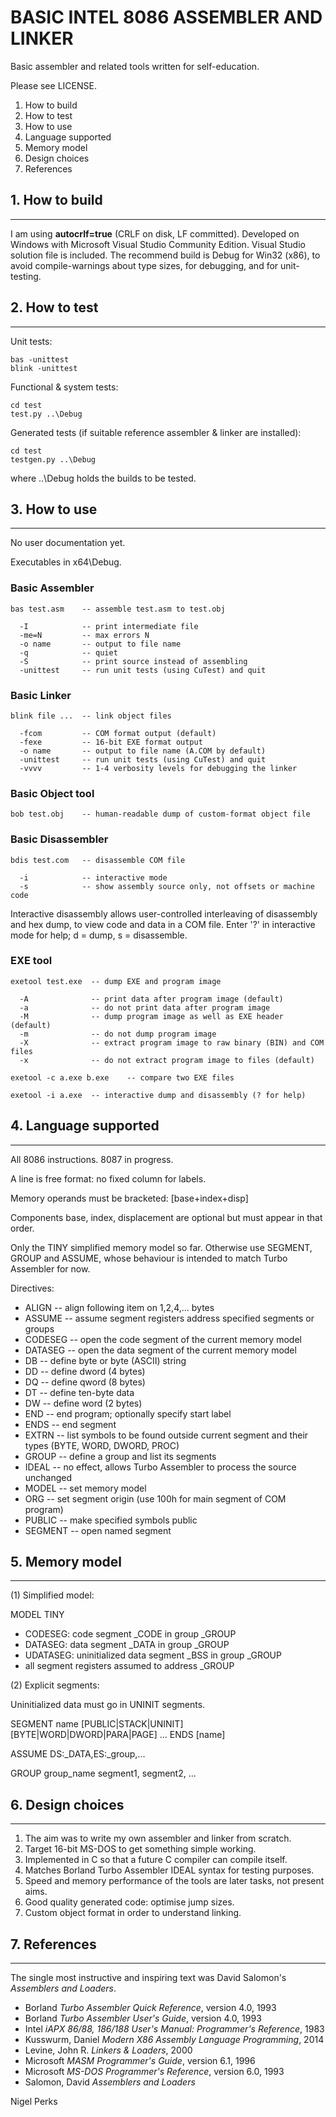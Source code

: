 BASIC INTEL 8086 ASSEMBLER AND LINKER
=====================================
Basic assembler and related tools written for self-education.

Please see LICENSE.

1. How to build
2. How to test
3. How to use
4. Language supported
5. Memory model
6. Design choices
7. References


## 1. How to build
---------------
I am using **autocrlf=true** (CRLF on disk, LF committed).
Developed on Windows with Microsoft Visual Studio Community Edition.
Visual Studio solution file is included.
The recommend build is Debug for Win32 (x86),
to avoid compile-warnings about type sizes, for debugging,
and for unit-testing.


## 2. How to test
--------------
Unit tests:

    bas -unittest
    blink -unittest

Functional & system tests:

    cd test
    test.py ..\Debug

Generated tests (if suitable reference assembler & linker are installed):

    cd test
    testgen.py ..\Debug

where ..\Debug holds the builds to be tested.


## 3. How to use
-------------
No user documentation yet.

Executables in x64\Debug.

### Basic Assembler

    bas test.asm    -- assemble test.asm to test.obj

      -I            -- print intermediate file
      -me=N         -- max errors N
      -o name       -- output to file name
      -q            -- quiet
      -S            -- print source instead of assembling
      -unittest     -- run unit tests (using CuTest) and quit

### Basic Linker

    blink file ...  -- link object files

      -fcom         -- COM format output (default)
      -fexe         -- 16-bit EXE format output
      -o name       -- output to file name (A.COM by default)
      -unittest     -- run unit tests (using CuTest) and quit
      -vvvv         -- 1-4 verbosity levels for debugging the linker

### Basic Object tool

    bob test.obj    -- human-readable dump of custom-format object file

### Basic Disassembler

    bdis test.com   -- disassemble COM file

      -i            -- interactive mode
      -s            -- show assembly source only, not offsets or machine code

Interactive disassembly allows user-controlled interleaving
of disassembly and hex dump, to view code and data in a COM file.
Enter '?' in interactive mode for help; d = dump, s = disassemble.

### EXE tool

    exetool test.exe  -- dump EXE and program image

      -A              -- print data after program image (default)
      -a              -- do not print data after program image
      -M              -- dump program image as well as EXE header (default)
      -m              -- do not dump program image
      -X              -- extract program image to raw binary (BIN) and COM files
      -x              -- do not extract program image to files (default)

    exetool -c a.exe b.exe    -- compare two EXE files

    exetool -i a.exe  -- interactive dump and disassembly (? for help)


## 4. Language supported
---------------------
All 8086 instructions.
8087 in progress.

A line is free format: no fixed column for labels.

Memory operands must be bracketed: [base+index+disp]

Components base, index, displacement are optional but must appear in that order.

Only the TINY simplified memory model so far.
Otherwise use SEGMENT, GROUP and ASSUME, whose behaviour
is intended to match Turbo Assembler for now.

Directives:

- ALIGN    -- align following item on 1,2,4,... bytes
- ASSUME   -- assume segment registers address specified segments or groups
- CODESEG  -- open the code segment of the current memory model
- DATASEG  -- open the data segment of the current memory model
- DB       -- define byte or byte (ASCII) string
- DD       -- define dword (4 bytes)
- DQ       -- define qword (8 bytes)
- DT       -- define ten-byte data
- DW       -- define word (2 bytes)
- END      -- end program; optionally specify start label
- ENDS     -- end segment
- EXTRN    -- list symbols to be found outside current segment and their types
            (BYTE, WORD, DWORD, PROC)
- GROUP    -- define a group and list its segments
- IDEAL    -- no effect, allows Turbo Assembler to process the source unchanged
- MODEL    -- set memory model
- ORG      -- set segment origin (use 100h for main segment of COM program)
- PUBLIC   -- make specified symbols public
- SEGMENT  -- open named segment


## 5. Memory model
---------------
(1) Simplified model:

MODEL TINY
- CODESEG: code segment _CODE in group _GROUP
- DATASEG: data segment _DATA in group _GROUP
- UDATASEG: uninitialized data segment _BSS in group _GROUP
- all segment registers assumed to address _GROUP

(2) Explicit segments:

Uninitialized data must go in UNINIT segments.

SEGMENT name [PUBLIC|STACK|UNINIT] [BYTE|WORD|DWORD|PARA|PAGE]
...
ENDS [name]

ASSUME DS:_DATA,ES:_group,...

GROUP group_name  segment1, segment2, ...


## 6. Design choices
-----------------
1. The aim was to write my own assembler and linker from scratch.
2. Target 16-bit MS-DOS to get something simple working.
3. Implemented in C so that a future C compiler can compile itself.
4. Matches Borland Turbo Assembler IDEAL syntax for testing purposes.
5. Speed and memory performance of the tools are later tasks, not present aims.
6. Good quality generated code: optimise jump sizes.
7. Custom object format in order to understand linking.


## 7. References
-------------
The single most instructive and inspiring text was David Salomon's _Assemblers
and Loaders_.

- Borland _Turbo Assembler Quick Reference_, version 4.0, 1993
- Borland _Turbo Assembler User's Guide_, version 4.0, 1993
- Intel _iAPX 86/88, 186/188 User's Manual: Programmer's Reference_, 1983
- Kusswurm, Daniel _Modern X86 Assembly Language Programming_, 2014
- Levine, John R. _Linkers & Loaders_, 2000
- Microsoft _MASM Programmer's Guide_, version 6.1, 1996
- Microsoft _MS-DOS Programmer's Reference_, version 6.0, 1993
- Salomon, David _Assemblers and Loaders_


Nigel Perks
